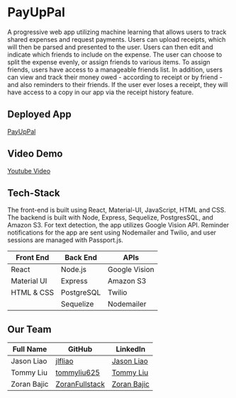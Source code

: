# PayUpPal

A progressive web app utilizing machine learning that allows users to track shared expenses and request payments. Users can upload receipts, which will then be parsed and presented to the user. Users can then edit and indicate which friends to include on the expense. The user can choose to split the expense evenly, or assign friends to various items. To assign friends, users have access to a manageable friends list. In addition, users can view and track their money owed - according to receipt or by friend - and also reminders to their friends. If the user ever loses a receipt, they will have access to a copy in our app via the receipt history feature.

## Deployed App

<a href="https://payuppal.herokuapp.com"> PayUpPal </a>

## Video Demo

<a href=''> Youtube Video </a>

## Tech-Stack

The front-end is built using React, Material-UI, JavaScript, HTML and CSS. The backend is built with Node, Express, Sequelize, PostgresSQL, and Amazon S3. For text detection, the app utilizes Google Vision API. Reminder notifications for the app are sent using Nodemailer and Twilio, and user sessions are managed with Passport.js.

<table>
      <thead>
        <tr>
          <th>Front End</th>
          <th>Back End</th>
          <th>APIs</th>
        </tr>
      </thead>
      <tbody>
            <tr>
              <td>React</td>
              <td>Node.js</td>
              <td>Google Vision</td>
            </tr>
            <tr>
              <td>Material UI</td>
              <td>Express</td>
              <td>Amazon S3</td>
            </tr>
            <tr>
              <td>HTML & CSS</td>
              <td>PostgreSQL</td>
              <td>Twilio</td>
            </tr>
             <tr>
              <td></td>
              <td>Sequelize</td>
              <td>Nodemailer</td>
            </tr>
      </tbody>
  </table>
  
## Our Team

<table>
      <thead>
        <tr>
          <th>Full Name</th>
          <th>GitHub</th>
          <th>LinkedIn</th>
        </tr>
      </thead>
      <tbody>
            <tr>
              <td>Jason Liao</td>
              <td><a href="https://github.com/jlfliao">jlfliao</a></td>
              <td><a href="https://www.linkedin.com/in/jasonliao1/">Jason Liao</a></td>
            </tr>
            <tr>
              <td>Tommy Liu</td>
              <td><a href="https://github.com/tommyliu625">tommyliu625</a></td>
              <td><a href="https://www.linkedin.com/in/tommyliu625/">Tommy Liu<a/></td>
            </tr>
            <tr>
              <td>Zoran Bajic</td>
              <td><a href="https://github.com/ZoransFullstack">ZoranFullstack</a></td>
              <td><a href="https://www.linkedin.com/in/zoranbajic/">Zoran Bajic<a/></td>
            </tr>
      </tbody>
  </table>
